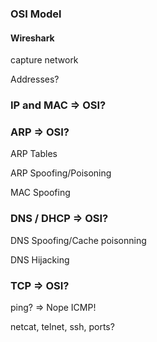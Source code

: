 

### OSI Model



#### Wireshark

capture network



Addresses?

### IP and MAC => OSI?



### ARP  => OSI?

ARP Tables

ARP Spoofing/Poisoning

MAC Spoofing

### DNS / DHCP  => OSI?

DNS Spoofing/Cache poisonning

DNS Hijacking

### TCP  => OSI?

ping? => Nope ICMP!

netcat, telnet, ssh, ports?
